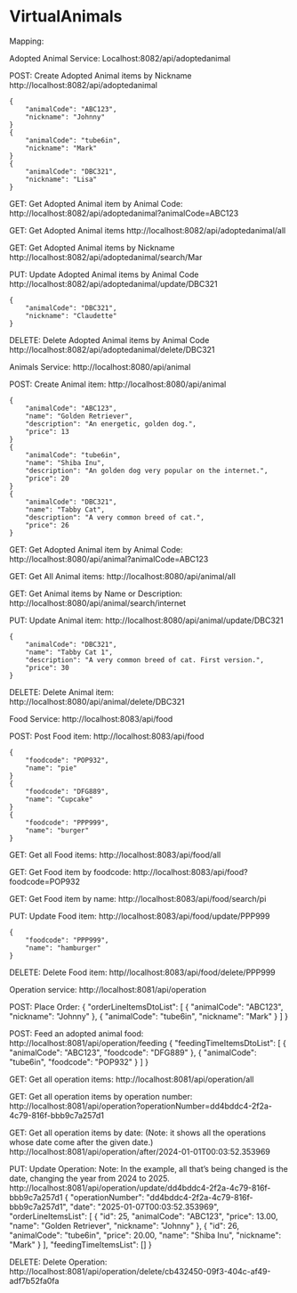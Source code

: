 # VirtualAnimals

Mapping:

Adopted Animal Service: Localhost:8082/api/adoptedanimal

POST: Create Adopted Animal items by Nickname
http://localhost:8082/api/adoptedanimal

    {
        "animalCode": "ABC123",
        "nickname": "Johnny"
    }
    {
        "animalCode": "tube6in",
        "nickname": "Mark"
    }
    {
        "animalCode": "DBC321",
        "nickname": "Lisa"
    }

GET: Get Adopted Animal item by Animal Code:
http://localhost:8082/api/adoptedanimal?animalCode=ABC123

GET: Get Adopted Animal items
http://localhost:8082/api/adoptedanimal/all

GET: Get Adopted Animal items by Nickname
http://localhost:8082/api/adoptedanimal/search/Mar

PUT: Update Adopted Animal items by Animal Code
http://localhost:8082/api/adoptedanimal/update/DBC321

    {
        "animalCode": "DBC321",
        "nickname": "Claudette"
    }


DELETE: Delete Adopted Animal items by Animal Code
http://localhost:8082/api/adoptedanimal/delete/DBC321


Animals Service: http://localhost:8080/api/animal

POST: Create Animal item:
http://localhost:8080/api/animal

    {
        "animalCode": "ABC123",
        "name": "Golden Retriever",
        "description": "An energetic, golden dog.",
        "price": 13
    }
    {
        "animalCode": "tube6in",
        "name": "Shiba Inu",
        "description": "An golden dog very popular on the internet.",
        "price": 20
    }
    {
        "animalCode": "DBC321",
        "name": "Tabby Cat",
        "description": "A very common breed of cat.",
        "price": 26
    }


GET: Get Adopted Animal item by Animal Code:
http://localhost:8080/api/animal?animalCode=ABC123

GET: Get All Animal items:
http://localhost:8080/api/animal/all

GET: Get Animal items by Name or Description:
http://localhost:8080/api/animal/search/internet

PUT: Update Animal item:
http://localhost:8080/api/animal/update/DBC321

    {
        "animalCode": "DBC321",
        "name": "Tabby Cat 1",
        "description": "A very common breed of cat. First version.",
        "price": 30
    }

DELETE: Delete Animal item:
http://localhost:8080/api/animal/delete/DBC321

Food Service: http://localhost:8083/api/food

POST: Post Food item:
http://localhost:8083/api/food

    {
        "foodcode": "POP932",
        "name": "pie"
    }
    {
        "foodcode": "DFG889",
        "name": "Cupcake"
    }
    {
        "foodcode": "PPP999",
        "name": "burger"
    }


GET: Get all Food items:
http://localhost:8083/api/food/all

GET: Get Food item by foodcode:
http://localhost:8083/api/food?foodcode=POP932

GET: Get Food item by name:
http://localhost:8083/api/food/search/pi

PUT: Update Food item:
http://localhost:8083/api/food/update/PPP999

    {
        "foodcode": "PPP999",
        "name": "hamburger"
    }

DELETE: Delete Food item:
http//localhost:8083/api/food/delete/PPP999

Operation service: http://localhost:8081/api/operation

POST: Place Order:
{
  "orderLineItemsDtoList": [
    {
      "animalCode": "ABC123",
      "nickname": "Johnny"
    },
    {
      "animalCode": "tube6in",
      "nickname": "Mark"
    }
  ]
}

POST: Feed an adopted animal food:
http://localhost:8081/api/operation/feeding
{
  "feedingTimeItemsDtoList": [
    {
      "animalCode": "ABC123",
      "foodcode": "DFG889"
    },
    {
      "animalCode": "tube6in",
      "foodcode": "POP932"
    }
  ]
}


GET: Get all operation items:
http://localhost:8081/api/operation/all

GET: Get all operation items by operation number:
http://localhost:8081/api/operation?operationNumber=dd4bddc4-2f2a-4c79-816f-bbb9c7a257d1

GET: Get all operation items by date:
(Note: it shows all the operations whose date come after the given date.)
http://localhost:8081/api/operation/after/2024-01-01T00:03:52.353969

PUT: Update Operation:
Note: In the example, all that’s being changed is the date, changing the year from 2024 to 2025.
http://localhost:8081/api/operation/update/dd4bddc4-2f2a-4c79-816f-bbb9c7a257d1
{
        "operationNumber": "dd4bddc4-2f2a-4c79-816f-bbb9c7a257d1",
        "date": "2025-01-07T00:03:52.353969",
        "orderLineItemsList": [
            {
                "id": 25,
                "animalCode": "ABC123",
                "price": 13.00,
                "name": "Golden Retriever",
                "nickname": "Johnny"
            },
            {
                "id": 26,
                "animalCode": "tube6in",
                "price": 20.00,
                "name": "Shiba Inu",
                "nickname": "Mark"
            }
        ],
        "feedingTimeItemsList": []
    }

DELETE: Delete Operation:
http://localhost:8081/api/operation/delete/cb432450-09f3-404c-af49-adf7b52fa0fa
